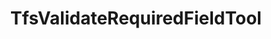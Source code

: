 ---
optionsClassName: TfsValidateRequiredFieldToolOptions
optionsClassFullName: MigrationTools.Tools.TfsValidateRequiredFieldToolOptions
configurationSamples:
- name: defaults
  description: 
  code: There are no defaults! Check the sample for options!
  sampleFor: MigrationTools.Tools.TfsValidateRequiredFieldToolOptions
- name: sample
  description: 
  code: There is no sample, but you can check the classic below for a general feel.
  sampleFor: MigrationTools.Tools.TfsValidateRequiredFieldToolOptions
- name: classic
  description: 
  code: >-
    {
      "$type": "TfsValidateRequiredFieldToolOptions",
      "Enabled": false
    }
  sampleFor: MigrationTools.Tools.TfsValidateRequiredFieldToolOptions
description: missng XML code comments
className: TfsValidateRequiredFieldTool
typeName: Tools
architecture: 
options:
- parameterName: Enabled
  type: Boolean
  description: If set to `true` then the tool will run. Set to `false` and the processor will not run.
  defaultValue: missng XML code comments
status: missng XML code comments
processingTarget: missng XML code comments
classFile: /src/MigrationTools.Clients.TfsObjectModel/Tools/TfsValidateRequiredFieldTool.cs
optionsClassFile: /src/MigrationTools.Clients.TfsObjectModel/Tools/TfsValidateRequiredFieldToolOptions.cs

redirectFrom:
- /Reference/Tools/TfsValidateRequiredFieldToolOptions/
layout: reference
toc: true
permalink: /Reference/Tools/TfsValidateRequiredFieldTool/
title: TfsValidateRequiredFieldTool
categories:
- Tools
- 
topics:
- topic: notes
  path: /docs/Reference/Tools/TfsValidateRequiredFieldTool-notes.md
  exists: false
  markdown: ''
- topic: introduction
  path: /docs/Reference/Tools/TfsValidateRequiredFieldTool-introduction.md
  exists: false
  markdown: ''

---